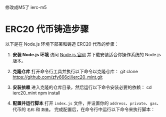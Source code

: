 修改成M5了
ierc-m5
# ERC20 代币铸造步骤

以下是在 Node.js 环境下部署和铸造 ERC20 代币的步骤：

1. **安装 Node.js 环境**
   访问 [Node.js 官网](https://nodejs.org/en) 并下载安装适合你操作系统的 Node.js 版本。

2. **克隆仓库**
   打开命令行工具并执行以下命令以克隆仓库：
   git clone https://github.com/zfy666ci/ierc20_mint.git
3. **安装依赖**
   进入克隆的仓库目录，然后运行以下命令安装必要的依赖：
   cd ierc20_mint
   npm install
4. **配置并运行脚本**
   打开 `index.js` 文件，并设置你的 `address`、`private`、`gas`、代币的 `名称` 和 `数量`。
   完成配置后，在命令行中运行以下命令来执行脚本：
